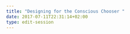 ```yaml
---
title: "Designing for the Conscious Chooser "
date: 2017-07-11T22:31:14+02:00
type: edit-session
---
```


